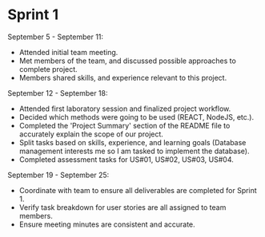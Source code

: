 # Sprint 1

September 5 - September 11:
- Attended initial team meeting.
- Met members of the team, and discussed possible approaches to complete project.
- Members shared skills, and experience relevant to this project.


September 12 - September 18:
- Attended first laboratory session and finalized project workflow.
- Decided which methods were going to be used (REACT, NodeJS, etc.).
- Completed the 'Project Summary' section of the README file to accurately explain the scope of our project.
- Split tasks based on skills, experience, and learning goals (Database management interests me so I am tasked to implement the database).
- Completed assessment tasks for US#01, US#02, US#03, US#04.
  
September 19 - September 25:
- Coordinate with team to ensure all deliverables are completed for Sprint 1.
- Verify task breakdown for user stories are all assigned to team members.
- Ensure meeting minutes are consistent and accurate.


